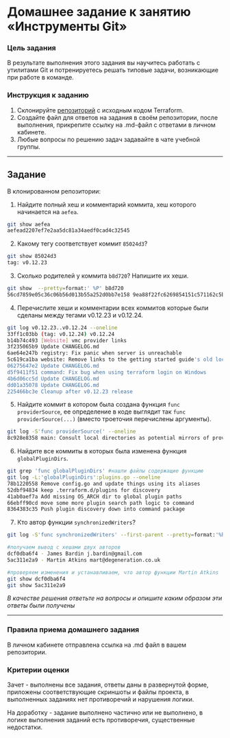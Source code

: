 # Домашнее задание к занятию «Инструменты Git»

### Цель задания

В результате выполнения этого задания вы научитесь работать с утилитами Git и  потренируетесь решать типовые задачи, возникающие при работе в команде. 

### Инструкция к заданию

1. Склонируйте [репозиторий](https://github.com/hashicorp/terraform) с исходным кодом Terraform.
2. Создайте файл для ответов на задания в своём репозитории, после выполнения, прикрепите ссылку на .md-файл с ответами в личном кабинете.
3. Любые вопросы по решению задач задавайте в чате учебной группы.

------

## Задание

В клонированном репозитории:

1. Найдите полный хеш и комментарий коммита, хеш которого начинается на `aefea`.

```bash
git show aefea  
aefead2207ef7e2aa5dc81a34aedf0cad4c32545
```

2. Какому тегу соответствует коммит `85024d3`?

```bash
git show 85024d3
tag: v0.12.23
```

3. Сколько родителей у коммита `b8d720`? Напишите их хеши.

```bash
git show  --pretty=format:' %P' b8d720  
56cd7859e05c36c06b56d013b55a252d0bb7e158 9ea88f22fc6269854151c571162c5bcf958bee2b
```

4. Перечислите хеши и комментарии всех коммитов которые были сделаны между тегами  v0.12.23 и v0.12.24.

```bash
git log v0.12.23..v0.12.24 --oneline  
33ff1c03bb (tag: v0.12.24) v0.12.24
b14b74c493 [Website] vmc provider links
3f235065b9 Update CHANGELOG.md
6ae64e247b registry: Fix panic when server is unreachable
5c619ca1ba website: Remove links to the getting started guide's old location
06275647e2 Update CHANGELOG.md
d5f9411f51 command: Fix bug when using terraform login on Windows
4b6d06cc5d Update CHANGELOG.md
dd01a35078 Update CHANGELOG.md
225466bc3e Cleanup after v0.12.23 release
```

5. Найдите коммит в котором была создана функция `func providerSource`, ее определение в коде выглядит 
так `func providerSource(...)` (вместо троеточия перечислены аргументы).

```bash
git log -S'func providerSource(' --oneline  
8c928e8358 main: Consult local directories as potential mirrors of providers
```

6. Найдите все коммиты в которых была изменена функция `globalPluginDirs`.

```bash
git grep 'func globalPluginDirs' #нашли файлы содержащие функцию  
git log -L:'globalPluginDirs':plugins.go --oneline 
78b1220558 Remove config.go and update things using its aliases
52dbf94834 keep .terraform.d/plugins for discovery
41ab0aef7a Add missing OS_ARCH dir to global plugin paths
66ebff90cd move some more plugin search path logic to command
8364383c35 Push plugin discovery down into command package
```

7. Кто автор функции `synchronizedWriters`? 

```bash
git log -S'func synchronizedWriters' --first-parent --pretty=format:'%h - %an %ae'

#получаем вывод с хешами двух авторов
dcf0dba6f4 - James Bardin j.bardin@gmail.com
5ac311e2a9 - Martin Atkins mart@degeneration.co.uk

#проверяем изменения и устанавливаем, что автор функции Martin Atkins
git show dcf0dba6f4
git show 5ac311e2a9
```

*В качестве решения ответьте на вопросы и опишите каким образом эти ответы были получены*

---

### Правила приема домашнего задания

В личном кабинете отправлена ссылка на .md файл в вашем репозитории.

### Критерии оценки

Зачет - выполнены все задания, ответы даны в развернутой форме, приложены соответствующие скриншоты и файлы проекта, в выполненных заданиях нет противоречий и нарушения логики.

На доработку - задание выполнено частично или не выполнено, в логике выполнения заданий есть противоречия, существенные недостатки. 
